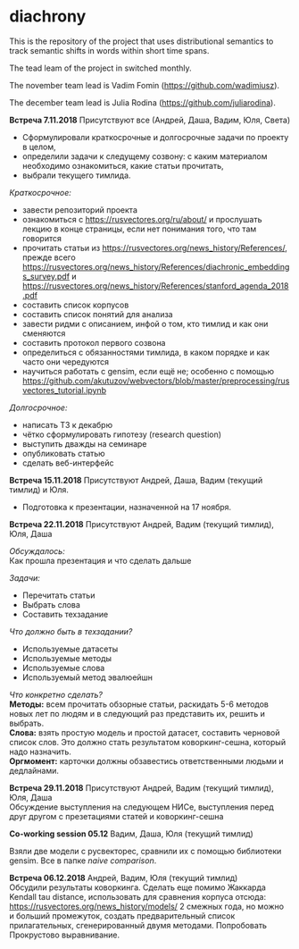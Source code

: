 # diachrony
This is the repository of the project that uses distributional semantics to track semantic shifts in words within short time spans.

The tead leam of the project in switched monthly.

The november team lead is Vadim Fomin (https://github.com/wadimiusz).

The december team lead is Julia Rodina (https://github.com/juliarodina).

**Встреча 7.11.2018**
Присутствуют все (Андрей, Даша, Вадим, Юля, Света)
- Сформулировали краткосрочные и долгосрочные задачи по проекту в целом,
- определили задачи к следущему созвону: с каким материалом необходимо ознакомиться, какие статьи прочитать,
- выбрали текущего тимлида.

_Краткосрочное:_
- завести репозиторий проекта
- ознакомиться с https://rusvectores.org/ru/about/ и прослушать лекцию в конце страницы, если нет понимания того, что там говорится
- прочитать статьи из https://rusvectores.org/news_history/References/, прежде всего https://rusvectores.org/news_history/References/diachronic_embeddings_survey.pdf и https://rusvectores.org/news_history/References/stanford_agenda_2018.pdf
- составить список корпусов
- составить список понятий для анализа
- завести ридми с описанием, инфой о том, кто тимлид и как они сменяются
- составить протокол первого созвона
- определиться с обязанностями тимлида, в каком порядке и как часто они чередуются
- научиться работать с gensim, если ещё не; особенно с помощью https://github.com/akutuzov/webvectors/blob/master/preprocessing/rusvectores_tutorial.ipynb

_Долгосрочное:_
- написать ТЗ к декабрю
- чётко сформулировать гипотезу (research question) 
- выступить дважды на семинаре
- опубликовать статью
- сделать веб-интерфейс

**Встреча 15.11.2018**
Присутствуют Андрей, Даша, Вадим (текущий тимлид) и Юля.
- Подготовка к презентации, назначенной на 17 ноября.

**Встреча 22.11.2018**
Присутствуют Андрей, Вадим (текущий тимлид), Юля, Даша

_Обсуждалось:_ <br>
Как прошла презентация и что сделать дальше

_Задачи:_ 
- Перечитать статьи
- Выбрать слова
- Составить техзадание

_Что должно быть в техзадании?_
- Используемые датасеты
- Используемые методы
- Используемые слова
- Используемый метод эвалюейшн

_Что конкретно сделать?_ <br>
**Методы:** всем прочитать обзорные статьи, раскидать 5-6 методов новых лет по людям и в следующий раз представить их, решить и выбрать.<br>
**Слова:** взять простую модель и простой датасет, составить черновой список слов. Это должно стать результатом коворкинг-сешна, который надо назначить.<br>
**Оргмомент:** карточки должны обзавестись ответственными людьми и дедлайнами.

**Встреча 29.11.2018**
Присутствуют Андрей, Вадим (текущий тимлид), Юля, Даша<br>
Обсуждение выступления на следующем НИСе, выступления перед друг другом с презетациями статей и коворкинг-сешна

**Co-working session 05.12** Вадим, Даша, Юля (текущий тимлид)<br>

Взяли две модели с русвекторес, сравнили их с помощью библиотеки gensim. Все в папке *naive comparison*. 

**Встреча 06.12.2018** Андрей, Вадим, Юля (текущий тимлид)<br>
Обсудили результаты коворкинга. Сделать еще помимо Жаккарда Kendall tau distance, использовать для сравнения корпуса отсюда: https://rusvectores.org/news_history/models/ 2 смежных года, но можно и больший промежуток, создать предварительный список прилагательных, сгенерированный двумя методами. Попробовать Прокрустово выравнивание.


